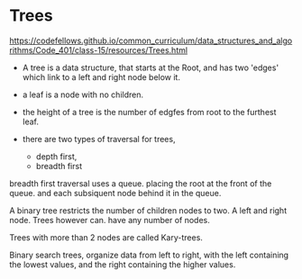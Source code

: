 # Trees
https://codefellows.github.io/common_curriculum/data_structures_and_algorithms/Code_401/class-15/resources/Trees.html

- A tree is a data structure, that starts at the Root, and has two 'edges' which link to a left and right node below it. 
- a leaf is a node with no children.

- the height of a tree is the number of edgfes from root to the furthest leaf.

- there are two types of traversal for trees,
	- depth first,
	- breadth first

breadth first traversal uses a queue.
placing the root at the front of the queue. and each subsiquent node behind it in the queue.

A binary tree restricts the number of children nodes to two. A left and right node. 
Trees however can. have any number of nodes.

Trees with more than 2 nodes are called Kary-trees.

Binary search trees, organize data from left to right, with the left containing the lowest values, and the right containing the higher values. 